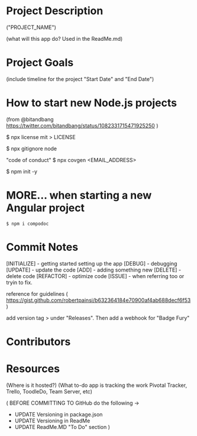 # Project Description

("PROJECT_NAME")

(what will this app do? Used in the ReadMe.md)


# Project Goals

(include timeline for the project "Start Date" and "End Date")


# How to start new Node.js projects
(from @bitandbang https://twitter.com/bitandbang/status/1082331715471925250 )

$ npx license mit > LICENSE

$ npx gitignore node

 "code of conduct"
$ npx covgen <EMAIL_ADDRESS>

$ npm init -y


# MORE... when starting a new Angular project

```
$ npm i compodoc
```

# Commit Notes

[INITIALIZE] -  getting started setting up the app
[DEBUG] -       debugging
[UPDATE] -      update the code
[ADD] -         adding something new
[DELETE] -      delete code
[REFACTOR] -    optimize code
[ISSUE] - when referring too or tryin to fix.

reference for guidelines ( https://gist.github.com/robertpainsi/b632364184e70900af4ab688decf6f53 )

add version tag > under "Releases". Then add a webhook for "Badge Fury"


# Contributors


# Resources

(Where is it hosted?)
(What to-do app is tracking the work Pivotal Tracker, Trello, ToodleDo, Team Server, etc)

(
BEFORE COMMITTING TO GitHub do the following -> 
- UPDATE Versioning in package.json
- UPDATE Versioning in ReadMe
- UPDATE ReadMe.MD "To Do" section 
)
